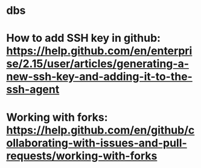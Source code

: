 # dbs
# How to add SSH key in github: https://help.github.com/en/enterprise/2.15/user/articles/generating-a-new-ssh-key-and-adding-it-to-the-ssh-agent
# Working with forks: https://help.github.com/en/github/collaborating-with-issues-and-pull-requests/working-with-forks
